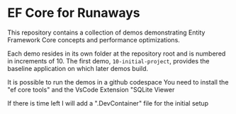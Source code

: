 # EF Core for Runaways

This repository contains a collection of demos demonstrating Entity Framework Core concepts and performance optimizations.

Each demo resides in its own folder at the repository root and is numbered in increments of 10. The first demo, `10-initial-project`, provides the baseline application on which later demos build.

It is possible to run the demos in a github codespace
You need to install the "ef core tools" and the VsCode Extension "SQLite Viewer

If there is time left I will add a ".DevContainer" file for the initial setup
